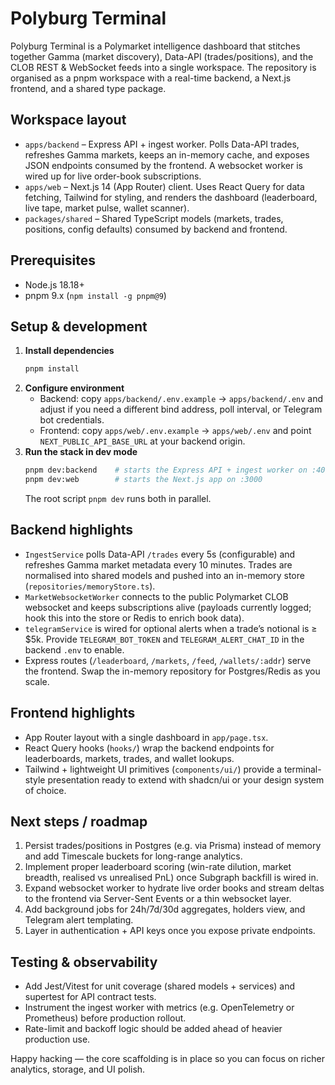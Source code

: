 # Polyburg Terminal

Polyburg Terminal is a Polymarket intelligence dashboard that stitches together Gamma (market discovery), Data-API (trades/positions), and the CLOB REST & WebSocket feeds into a single workspace. The repository is organised as a pnpm workspace with a real-time backend, a Next.js frontend, and a shared type package.

## Workspace layout

- `apps/backend` – Express API + ingest worker. Polls Data-API trades, refreshes Gamma markets, keeps an in-memory cache, and exposes JSON endpoints consumed by the frontend. A websocket worker is wired up for live order-book subscriptions.
- `apps/web` – Next.js 14 (App Router) client. Uses React Query for data fetching, Tailwind for styling, and renders the dashboard (leaderboard, live tape, market pulse, wallet scanner).
- `packages/shared` – Shared TypeScript models (markets, trades, positions, config defaults) consumed by backend and frontend.

## Prerequisites

- Node.js 18.18+
- pnpm 9.x (`npm install -g pnpm@9`)

## Setup & development

1. **Install dependencies**
   ```bash
   pnpm install
   ```
2. **Configure environment**
   - Backend: copy `apps/backend/.env.example` → `apps/backend/.env` and adjust if you need a different bind address, poll interval, or Telegram bot credentials.
   - Frontend: copy `apps/web/.env.example` → `apps/web/.env` and point `NEXT_PUBLIC_API_BASE_URL` at your backend origin.
3. **Run the stack in dev mode**
   ```bash
   pnpm dev:backend    # starts the Express API + ingest worker on :4000
   pnpm dev:web        # starts the Next.js app on :3000
   ```
   The root script `pnpm dev` runs both in parallel.

## Backend highlights

- `IngestService` polls Data-API `/trades` every 5s (configurable) and refreshes Gamma market metadata every 10 minutes. Trades are normalised into shared models and pushed into an in-memory store (`repositories/memoryStore.ts`).
- `MarketWebsocketWorker` connects to the public Polymarket CLOB websocket and keeps subscriptions alive (payloads currently logged; hook this into the store or Redis to enrich book data).
- `telegramService` is wired for optional alerts when a trade’s notional is ≥ $5k. Provide `TELEGRAM_BOT_TOKEN` and `TELEGRAM_ALERT_CHAT_ID` in the backend `.env` to enable.
- Express routes (`/leaderboard`, `/markets`, `/feed`, `/wallets/:addr`) serve the frontend. Swap the in-memory repository for Postgres/Redis as you scale.

## Frontend highlights

- App Router layout with a single dashboard in `app/page.tsx`.
- React Query hooks (`hooks/`) wrap the backend endpoints for leaderboards, markets, trades, and wallet lookups.
- Tailwind + lightweight UI primitives (`components/ui/`) provide a terminal-style presentation ready to extend with shadcn/ui or your design system of choice.

## Next steps / roadmap

1. Persist trades/positions in Postgres (e.g. via Prisma) instead of memory and add Timescale buckets for long-range analytics.
2. Implement proper leaderboard scoring (win-rate dilution, market breadth, realised vs unrealised PnL) once Subgraph backfill is wired in.
3. Expand websocket worker to hydrate live order books and stream deltas to the frontend via Server-Sent Events or a thin websocket layer.
4. Add background jobs for 24h/7d/30d aggregates, holders view, and Telegram alert templating.
5. Layer in authentication + API keys once you expose private endpoints.

## Testing & observability

- Add Jest/Vitest for unit coverage (shared models + services) and supertest for API contract tests.
- Instrument the ingest worker with metrics (e.g. OpenTelemetry or Prometheus) before production rollout.
- Rate-limit and backoff logic should be added ahead of heavier production use.

Happy hacking — the core scaffolding is in place so you can focus on richer analytics, storage, and UI polish.
